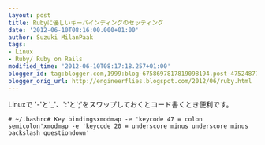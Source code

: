 ```yaml
---
layout: post
title: Rubyに優しいキーバインディングのセッティング
date: '2012-06-10T08:16:00.000+01:00'
author: Suzuki MilanPaak
tags:
- Linux
- Ruby/ Ruby on Rails
modified_time: '2012-06-10T08:17:18.257+01:00'
blogger_id: tag:blogger.com,1999:blog-6758697817819098194.post-475248776092468509
blogger_orig_url: http://engineerflies.blogspot.com/2012/06/ruby.html
---
```


Linuxで '-'と'\_'、':'と';'をスワップしておくとコード書くとき便利です。

    # ~/.bashrc# Key bindingsxmodmap -e 'keycode 47 = colon semicolon'xmodmap -e 'keycode 20 = underscore minus underscore minus backslash questiondown'

